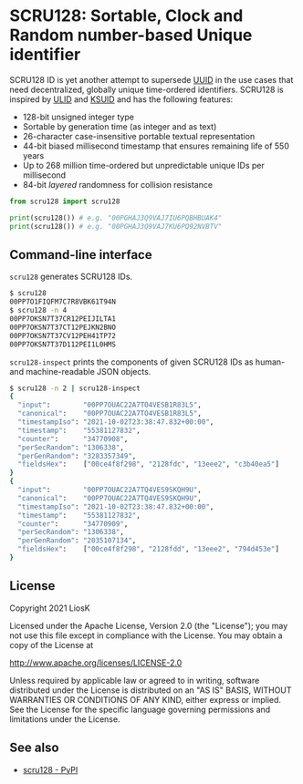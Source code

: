 # SCRU128: Sortable, Clock and Random number-based Unique identifier

SCRU128 ID is yet another attempt to supersede [UUID] in the use cases that need
decentralized, globally unique time-ordered identifiers. SCRU128 is inspired by
[ULID] and [KSUID] and has the following features:

- 128-bit unsigned integer type
- Sortable by generation time (as integer and as text)
- 26-character case-insensitive portable textual representation
- 44-bit biased millisecond timestamp that ensures remaining life of 550 years
- Up to 268 million time-ordered but unpredictable unique IDs per millisecond
- 84-bit _layered_ randomness for collision resistance

```python
from scru128 import scru128

print(scru128()) # e.g. "00PGHAJ3Q9VAJ7IU6PQBHBUAK4"
print(scru128()) # e.g. "00PGHAJ3Q9VAJ7KU6PQ92NVBTV"
```

[uuid]: https://en.wikipedia.org/wiki/Universally_unique_identifier
[ulid]: https://github.com/ulid/spec
[ksuid]: https://github.com/segmentio/ksuid

## Command-line interface

`scru128` generates SCRU128 IDs.

```bash
$ scru128
00PP7O1FIQFM7C7R8VBK61T94N
$ scru128 -n 4
00PP7OKSN7T37CR12PEIJILTA1
00PP7OKSN7T37CT12PEJKN2BNO
00PP7OKSN7T37CV12PEH41TP72
00PP7OKSN7T37D112PEI1L0HMS
```

`scru128-inspect` prints the components of given SCRU128 IDs as human- and
machine-readable JSON objects.

```bash
$ scru128 -n 2 | scru128-inspect
{
  "input":        "00PP7OUAC22A7TO4VESB1R83L5",
  "canonical":    "00PP7OUAC22A7TO4VESB1R83L5",
  "timestampIso": "2021-10-02T23:38:47.832+00:00",
  "timestamp":    "55381127832",
  "counter":      "34770908",
  "perSecRandom": "1306338",
  "perGenRandom": "3283357349",
  "fieldsHex":    ["00ce4f8f298", "2128fdc", "13eee2", "c3b40ea5"]
}
{
  "input":        "00PP7OUAC22A7TQ4VES9SKQH9U",
  "canonical":    "00PP7OUAC22A7TQ4VES9SKQH9U",
  "timestampIso": "2021-10-02T23:38:47.832+00:00",
  "timestamp":    "55381127832",
  "counter":      "34770909",
  "perSecRandom": "1306338",
  "perGenRandom": "2035107134",
  "fieldsHex":    ["00ce4f8f298", "2128fdd", "13eee2", "794d453e"]
}
```

## License

Copyright 2021 LiosK

Licensed under the Apache License, Version 2.0 (the "License"); you may not use
this file except in compliance with the License. You may obtain a copy of the
License at

http://www.apache.org/licenses/LICENSE-2.0

Unless required by applicable law or agreed to in writing, software distributed
under the License is distributed on an "AS IS" BASIS, WITHOUT WARRANTIES OR
CONDITIONS OF ANY KIND, either express or implied. See the License for the
specific language governing permissions and limitations under the License.

## See also

- [scru128 - PyPI](https://pypi.org/project/scru128/)
